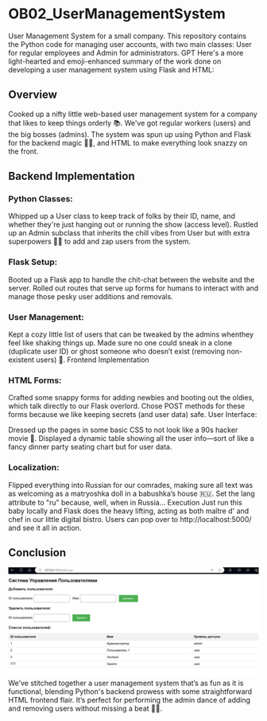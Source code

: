 # OB02_UserManagementSystem
User Management System for a small company. This repository contains the Python code for managing user accounts, with two main classes: User for regular employees and Admin for administrators.
GPT
Here's a more light-hearted and emoji-enhanced summary of the work done on developing a user management system using Flask and HTML:

## Overview

Cooked up a nifty little web-based user management system for a company 
that likes to keep things orderly 📚. We've got regular workers (users) and
the big bosses (admins). The system was spun up using Python and Flask for
the backend magic 🧙‍♂️, and HTML to make everything look snazzy on the front.

## Backend Implementation

### Python Classes:

Whipped up a User class to keep track of folks by their ID, name, and
whether they're just hanging out or running the show (access level).
Rustled up an Admin subclass that inherits the chill vibes from User but 
with extra superpowers 🦸‍♂️ to add and zap users from the system.

### Flask Setup:

Booted up a Flask app to handle the chit-chat between the website and the server.
Rolled out routes that serve up forms for humans to interact with and manage those pesky user additions and removals.

### User Management:

Kept a cozy little list of users that can be tweaked by the admins 
whenthey feel like shaking things up.
Made sure no one could sneak in a clone (duplicate user ID) or ghost 
someone who doesn’t exist (removing non-existent users) 👻.
Frontend Implementation

### HTML Forms:
Crafted some snappy forms for adding newbies and booting out the oldies,
which talk directly to our Flask overlord.
Chose POST methods for these forms because we like keeping secrets (and user data) safe.
User Interface:

Dressed up the pages in some basic CSS to not look like a 90s hacker movie 🎥.
Displayed a dynamic table showing all the user info—sort of like a fancy dinner party seating chart but for user data.

### Localization:

Flipped everything into Russian for our comrades, making sure all text 
was as welcoming as a matryoshka doll in a babushka’s house 🇷🇺.
Set the lang attribute to "ru" because, well, when in Russia...
Execution
Just run this baby locally and Flask does the heavy lifting, acting as 
both maître d' and chef in our little digital bistro. Users can pop over
to http://localhost:5000/ and see it all in action.

## Conclusion
![img.png](img.png)
We’ve stitched together a user management system that’s as fun as it is functional, blending Python's backend prowess with some straightforward HTML frontend flair. It’s perfect for performing the admin dance of adding and removing users without missing a beat 💃🕺.
